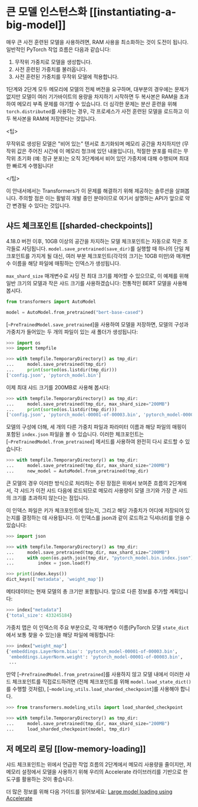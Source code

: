 <!--Copyright 2022 The HuggingFace Team. All rights reserved.

Licensed under the Apache License, Version 2.0 (the "License"); you may not use this file except in compliance with
the License. You may obtain a copy of the License at

http://www.apache.org/licenses/LICENSE-2.0

Unless required by applicable law or agreed to in writing, software distributed under the License is distributed on
an "AS IS" BASIS, WITHOUT WARRANTIES OR CONDITIONS OF ANY KIND, either express or implied. See the License for the
specific language governing permissions and limitations under the License.

⚠️ Note that this file is in Markdown but contain specific syntax for our doc-builder (similar to MDX) that may not be
rendered properly in your Markdown viewer.

-->

# 큰 모델 인스턴스화 [[instantiating-a-big-model]]

매우 큰 사전 훈련된 모델을 사용하려면, RAM 사용을 최소화하는 것이 도전이 됩니다. 일반적인 PyTorch 작업 흐름은 다음과 같습니다:

1. 무작위 가중치로 모델을 생성합니다.
2. 사전 훈련된 가중치를 불러옵니다.
3. 사전 훈련된 가중치를 무작위 모델에 적용합니다.

1단계와 2단계 모두 메모리에 모델의 전체 버전을 요구하며, 대부분의 경우에는 문제가 없지만 모델이 여러 기가바이트의 용량을 차지하기 시작하면 두 복사본은 RAM을 초과하여 메모리 부족 문제를 야기할 수 있습니다. 더 심각한 문제는 분산 훈련을 위해 `torch.distributed`를 사용하는 경우, 각 프로세스가 사전 훈련된 모델을 로드하고 이 두 복사본을 RAM에 저장한다는 것입니다.

<팁>

무작위로 생성된 모델은 "비어 있는" 텐서로 초기화되며 메모리 공간을 차지하지만 (무작위 값은 주어진 시간에 이 메모리 청크에 있던 내용입니다), 적절한 분포를 따르는 무작위 초기화 (예: 정규 분포)는 오직 3단계에서 비어 있던 가중치에 대해 수행되며 최대한 빠르게 수행됩니다!

</팁>

이 안내서에서는 Transformers가 이 문제를 해결하기 위해 제공하는 솔루션을 살펴봅니다. 주의할 점은 이는 활발히 개발 중인 분야이므로 여기서 설명하는 API가 앞으로 약간 변경될 수 있다는 것입니다.

## 샤드 체크포인트 [[sharded-checkpoints]]

4.18.0 버전 이후, 10GB 이상의 공간을 차지하는 모델 체크포인트는 자동으로 작은 조각들로 샤딩됩니다. `model.save_pretrained(save_dir)`를 실행할 때 하나의 단일 체크포인트를 가지게 될 대신, 여러 부분 체크포인트(각각의 크기는 10GB 미만)와 매개변수 이름을 해당 파일에 매핑하는 인덱스가 생성됩니다.

`max_shard_size` 매개변수로 샤딩 전 최대 크기를 제어할 수 있으므로, 이 예제를 위해 일반 크기의 모델과 작은 샤드 크기를 사용하겠습니다: 전통적인 BERT 모델을 사용해 봅시다.

```py
from transformers import AutoModel

model = AutoModel.from_pretrained("bert-base-cased")
```

[`~PreTrainedModel.save_pretrained`]을 사용하여 모델을 저장하면, 모델의 구성과 가중치가 들어있는 두 개의 파일이 있는 새 폴더가 생성됩니다:

```py
>>> import os
>>> import tempfile

>>> with tempfile.TemporaryDirectory() as tmp_dir:
...     model.save_pretrained(tmp_dir)
...     print(sorted(os.listdir(tmp_dir)))
['config.json', 'pytorch_model.bin']
```

이제 최대 샤드 크기를 200MB로 사용해 봅시다:

```py
>>> with tempfile.TemporaryDirectory() as tmp_dir:
...     model.save_pretrained(tmp_dir, max_shard_size="200MB")
...     print(sorted(os.listdir(tmp_dir)))
['config.json', 'pytorch_model-00001-of-00003.bin', 'pytorch_model-00002-of-00003.bin', 'pytorch_model-00003-of-00003.bin', 'pytorch_model.bin.index.json']
```

모델의 구성에 더해, 세 개의 다른 가중치 파일과 파라미터 이름과 해당 파일의 매핑이 포함된 `index.json` 파일을 볼 수 있습니다. 이러한 체크포인트는 [`~PreTrainedModel.from_pretrained`] 메서드를 사용하여 완전히 다시 로드할 수 있습니다:

```py
>>> with tempfile.TemporaryDirectory() as tmp_dir:
...     model.save_pretrained(tmp_dir, max_shard_size="200MB")
...     new_model = AutoModel.from_pretrained(tmp_dir)
```

큰 모델의 경우 이러한 방식으로 처리하는 주된 장점은 위에서 보여준 흐름의 2단계에서, 각 샤드가 이전 샤드 다음에 로드되므로 메모리 사용량이 모델 크기와 가장 큰 샤드의 크기를 초과하지 않는다는 점입니다.

이 인덱스 파일은 키가 체크포인트에 있는지, 그리고 해당 가중치가 어디에 저장되어 있는지를 결정하는 데 사용됩니다. 이 인덱스를 json과 같이 로드하고 딕셔너리를 얻을 수 있습니다:

```py
>>> import json

>>> with tempfile.TemporaryDirectory() as tmp_dir:
...     model.save_pretrained(tmp_dir, max_shard_size="200MB")
...     with open(os.path.join(tmp_dir, "pytorch_model.bin.index.json"), "r") as f:
...         index = json.load(f)

>>> print(index.keys())
dict_keys(['metadata', 'weight_map'])
```

메타데이터는 현재 모델의 총 크기만 포함됩니다. 앞으로 다른 정보를 추가할 계획입니다:

```py
>>> index["metadata"]
{'total_size': 433245184}
```

가중치 맵은 이 인덱스의 주요 부분으로, 각 매개변수 이름(PyTorch 모델 `state_dict`에서 보통 찾을 수 있는)을 해당 파일에 매핑합니다:

```py
>>> index["weight_map"]
{'embeddings.LayerNorm.bias': 'pytorch_model-00001-of-00003.bin',
 'embeddings.LayerNorm.weight': 'pytorch_model-00001-of-00003.bin',
 ...
```

만약 [`~PreTrainedModel.from_pretrained`]를 사용하지 않고 모델 내에서 이러한 샤드 체크포인트를 직접로드하려면 (전체 체크포인트를 위해 `model.load_state_dict()`를 수행할 것처럼), [`~modeling_utils.load_sharded_checkpoint`]를 사용해야 합니다.

```py
>>> from transformers.modeling_utils import load_sharded_checkpoint

>>> with tempfile.TemporaryDirectory() as tmp_dir:
...     model.save_pretrained(tmp_dir, max_shard_size="200MB")
...     load_sharded_checkpoint(model, tmp_dir)
```

## 저 메모리 로딩 [[low-memory-loading]]

샤드 체크포인트는 위에서 언급한 작업 흐름의 2단계에서 메모리 사용량을 줄이지만, 저 메모리 설정에서 모델을 사용하기 위해 우리의 Accelerate 라이브러리를 기반으로 한 도구를 활용하는 것이 좋습니다.

더 많은 정보를 위해 다음 가이드를 읽어보세요: [Large model loading using Accelerate](./main_classes/model#large-model-loading)